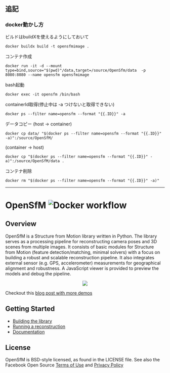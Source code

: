 ## 追記

### docker動かし方

ビルドはbuildXを使えるようにしておいて
```
docker buildx build -t opensfmimage .
```

コンテナ作成

```
docker run -it -d --mount type=bind,source="$(pwd)"/data,target=/source/OpenSfm/data  -p 8080:8080 --name opensfm opensfmimage
```

bash起動
```
docker exec -it opensfm /bin/bash
```

containerId取得(停止中は -a つけないと取得できない)
```
docker ps --filter name=opensfm --format "{{.ID}}" -a
```

データコピー
(host -> container)

```
docker cp data/ "$(docker ps --filter name=opensfm --format "{{.ID}}" -a)":/source/OpenSfM/
```

(container -> host)
```
docker cp "$(docker ps --filter name=opensfm --format "{{.ID}}" -a)":/source/OpenSfM/data .
```

コンテナ削除
```
docker rm "$(docker ps --filter name=opensfm --format "{{.ID}}" -a)"
```
----


OpenSfM ![Docker workflow](https://github.com/mapillary/opensfm/workflows/Docker%20CI/badge.svg)
=======

## Overview
OpenSfM is a Structure from Motion library written in Python. The library serves as a processing pipeline for reconstructing camera poses and 3D scenes from multiple images. It consists of basic modules for Structure from Motion (feature detection/matching, minimal solvers) with a focus on building a robust and scalable reconstruction pipeline. It also integrates external sensor (e.g. GPS, accelerometer) measurements for geographical alignment and robustness. A JavaScript viewer is provided to preview the models and debug the pipeline.

<p align="center">
  <img src="https://opensfm.org/docs/_images/berlin_viewer.jpg" />
</p>

Checkout this [blog post with more demos](http://blog.mapillary.com/update/2014/12/15/sfm-preview.html)


## Getting Started

* [Building the library][]
* [Running a reconstruction][]
* [Documentation][]


[Building the library]: https://opensfm.org/docs/building.html (OpenSfM building instructions)
[Running a reconstruction]: https://opensfm.org/docs/using.html (OpenSfM usage)
[Documentation]: https://opensfm.org/docs/ (OpenSfM documentation)

## License
OpenSfM is BSD-style licensed, as found in the LICENSE file.  See also the Facebook Open Source [Terms of Use][] and [Privacy Policy][]

[Terms of Use]: https://opensource.facebook.com/legal/terms (Facebook Open Source - Terms of Use)
[Privacy Policy]: https://opensource.facebook.com/legal/privacy (Facebook Open Source - Privacy Policy)
